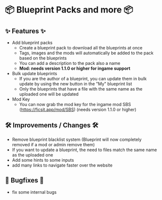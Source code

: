 # 📦 Blueprint Packs and more 📦

## ✨ Features ✨ 

* Add blueprint packs
  * Create a blueprint pack to download all the blueprints at once
  * Tags, images and the mods will automatically be added to the pack based on the blueprints
  * You can add a description to the pack also a name
  * **Mod: needs version 1.1.0 or higher for ingame support**
* Bulk update blueprints
  * If you are the author of a blueprint, you can update them in bulk update by using the new button in the "My" blueprint list
  * Only the blueprints that have a file with the same name as the uploaded one will be updated
* Mod Key
  * You can now grab the mod key for the ingame mod SBS (https://ficsit.app/mod/SBS) (needs version 1.1.0 or higher)

## 🛠️ Improvements / Changes 🛠️

* Remove blueprint blacklist system (Blueprint will now completely removed if a mod or admin remove them)
* If you want to update a blueprint, the need to files match the same name as the uploaded one
* Add some hints to some inputs
* add many links to navigate faster over the website

## 🐛 Bugfixes 🐛
* fix some internal bugs
